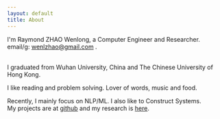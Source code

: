 ```yaml
---
layout: default
title: About
---
```

I'm Raymond ZHAO Wenlong, a Computer Engineer and Researcher.  
email/g: wenlzhao@gmail.com .  
<br>  

I graduated from Wuhan University, China and The Chinese University of Hong Kong.    
   
  
I like reading and problem solving.  Lover of words, music and food.
<br>  

Recently, I mainly focus on NLP/ML.  I also like to Construct Systems.  
My projects are at [github](https://github.com/muyun) and my research is [here](http://muyun.github.io/research/).  
<br>

